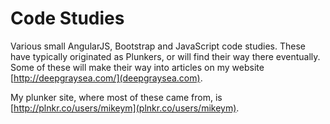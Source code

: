 Code Studies
============

Various small AngularJS, Bootstrap and JavaScript code studies. These have typically originated as Plunkers, or will find their way there eventually. Some of these will make their way into articles on my website [http://deepgraysea.com/](deepgraysea.com).

My plunker site, where most of these came from, is [http://plnkr.co/users/mikeym](plnkr.co/users/mikeym).